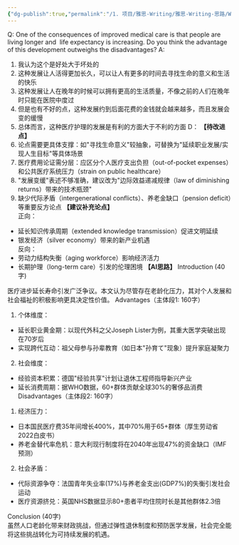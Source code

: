 ```yaml
---
{"dg-publish":true,"permalink":"/1. 项目/雅思-Writing/雅思-Writing-思路/Writing-way/","tags":["雅思/Writing","雅思/Writing/Health"]}
---
```


Q: 
One of the consequences of improved medical care is that people are living longer and  life expectancy is increasing. Do you think the advantage of this development outweighs the disadvantages?
A: 
1. 我认为这个是好处大于坏处的
2. 这种发展让人活得更加长久，可以让人有更多的时间去寻找生命的意义和生活的快乐
3. 这种发展让人在晚年的时候可以拥有更高的生活质量，不像之前的人们在晚年时只能在医院中度过
4. 但是也有不好的点，这种发展约到后面花费的金钱就会越来越多，而且发展会变的缓慢
5. 总体而言，这种医疗护理的发展是有利的方面大于不利的方面
D：
**【待改进点】**
1. 论点需要更具体支撑：如"寻找生命意义"较抽象，可替换为"延续职业发展/实现人生目标"等具体场景
2. 医疗费用论证需分层：应区分个人医疗支出负担（out-of-pocket expenses）和公共医疗系统压力（strain on public healthcare）
3. "发展变缓"表述不够准确，建议改为"边际效益递减规律（law of diminishing returns）带来的技术瓶颈"
4. 缺少代际矛盾（intergenerational conflicts）、养老金缺口（pension deficit）等重要反方论点
**【建议补充论点】**  
正向：
- 延长知识传承周期（extended knowledge transmission）促进文明延续
- 银发经济（silver economy）带来的新产业机遇  
反向：
- 劳动力结构失衡（aging workforce）影响经济活力
- 长期护理（long-term care）引发的伦理困境
**【AI思路】**
Introduction (40字)  

医疗进步延长寿命引发广泛争议。本文认为尽管存在老龄化压力，其对个人发展和社会福祉的积极影响更具决定性价值。
Advantages（主体段1: 160字）

1. 个体维度：
- 延长职业黄金期：以现代外科之父Joseph Lister为例，其重大医学突破出现在70岁后
- 实现跨代互动：祖父母参与孙辈教育（如日本"孙育て"现象）提升家庭凝聚力
2. 社会维度：
- 经验资本积累：德国"经验共享"计划让退休工程师指导新兴产业
- 延长消费周期：据WHO数据，60+群体贡献全球30%的奢侈品消费
Disadvantages（主体段2: 160字）

1. 经济压力：
- 日本国民医疗费35年间增长400%，其中70%用于65+群体（厚生劳动省2022白皮书）
- 养老金替代率危机：意大利现行制度将在2040年出现47%的资金缺口（IMF预测）
2. 社会矛盾：
- 代际资源争夺：法国青年失业率(17%)与养老金支出(GDP7%)的失衡引发社会运动
- 医疗资源挤兑：英国NHS数据显示80+患者平均住院时长是其他群体2.3倍

Conclusion (40字)  
虽然人口老龄化带来财政挑战，但通过弹性退休制度和预防医学发展，社会完全能将这些挑战转化为可持续发展的机遇。
